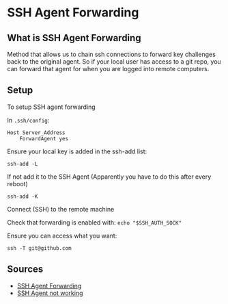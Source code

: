 # SSH Agent Forwarding

## What is SSH Agent Forwarding

Method that allows us to chain ssh connections to forward key challenges back to the original agent.
So if your local user has access to a git repo, you can forward that agent for when you are logged into remote computers.

## Setup

To setup SSH agent forwarding

In `.ssh/config`:

    Host Server_Address
        ForwardAgent yes

Ensure your local key is added in the ssh-add list:

    ssh-add -L

If not add it to the SSH Agent (Apparently you have to do this after every reboot)

    ssh-add -K

Connect (SSH) to the remote machine

Check that forwarding is enabled with: `echo "$SSH_AUTH_SOCK"`

Ensure you can access what you want:

    ssh -T git@github.com




## Sources

* [SSH Agent Forwarding](http://www.unixwiz.net/techtips/ssh-agent-forwarding.html)
* [SSH Agent not working](https://stackoverflow.com/questions/21522081/ssh-agent-forwarding-not-working)
